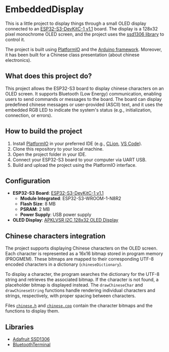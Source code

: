 # EmbeddedDisplay

This is a little project to display things through a small OLED display connected to an
[ESP32-S3-DevKitC-1 v1.1](https://docs.espressif.com/projects/esp-dev-kits/en/latest/esp32s3/esp32-s3-devkitc-1/user_guide.html#esp32-s3-devkitc-1-v1-1) board.
The display is a 128x32 pixel monochrome OLED screen,
and the project uses the [ssd1306 library](https://github.com/adafruit/Adafruit_SSD1306) to control it.

The project is built using [PlatformIO](https://platformio.org/)
and the [Arduino framework](https://docs.platformio.org/en/latest/frameworks/arduino.html).
Moreover, it has been built for a Chinese class presentation (about chinese electronics).

## What does this project do?

This project allows the ESP32-S3 board to display chinese characters on an OLED screen.
It supports Bluetooth (Low Energy) communication, enabling users to send commands or messages to the board.
The board can display predefined chinese messages or user-provided (ASCII) text,
and it uses the embedded RGB LED to indicate the system's status (e.g., initialization, connection, or errors).

## How to build the project

1. Install [PlatformIO](https://platformio.org/) in your preferred IDE
(e.g., [CLion](https://docs.platformio.org/en/latest/integration/ide/clion.html#ide-clion),
[VS Code](https://docs.platformio.org/en/latest/integration/ide/vscode.html#ide-vscode)).
2. Clone this repository to your local machine.
3. Open the project folder in your IDE.
4. Connect your ESP32-S3 board to your computer via UART USB.
5. Build and upload the project using the PlatformIO interface.

## Configuration

- **ESP32-S3 Board**: [ESP32-S3-DevKitC-1 v1.1](https://docs.espressif.com/projects/esp-dev-kits/en/latest/esp32s3/esp32-s3-devkitc-1/user_guide.html#esp32-s3-devkitc-1-v1-1)
  - **Module Integrated**: ESP32-S3-WROOM-1-N8R2
  - **Flash Size**: 8 MB
  - **PSRAM**: 2 MB
  - **Power Supply**: USB power supply
- **OLED Display**: [APKLVSR I2C 128x32 OLED Display](https://www.amazon.fr/dp/B0D2L1ZDWP)

## Chinese characters integration

The project supports displaying Chinese characters on the OLED screen.
Each character is represented as a 16x16 bitmap stored in program memory (PROGMEM).
These bitmaps are mapped to their corresponding UTF-8 encoded characters in a dictionary (`chineseDictionary`). 

To display a character, the program searches the dictionary for the UTF-8 string and retrieves the associated bitmap.
If the character is not found, a placeholder bitmap is displayed instead.
The `drawChineseChar` and `drawChineseString` functions handle rendering individual characters and strings,
respectively, with proper spacing between characters.

Files [`chinese.h`](include/chinese.hpp) and
[`chinese.cpp`](src/chinese.cpp) contain the character bitmaps and the functions to display them.

## Libraries

- [Adafruit SSD1306](https://registry.platformio.org/libraries/adafruit/Adafruit%20SSD1306)
- [BluetoothTerminal](https://registry.platformio.org/libraries/loginov-rocks/BluetoothTerminal)

